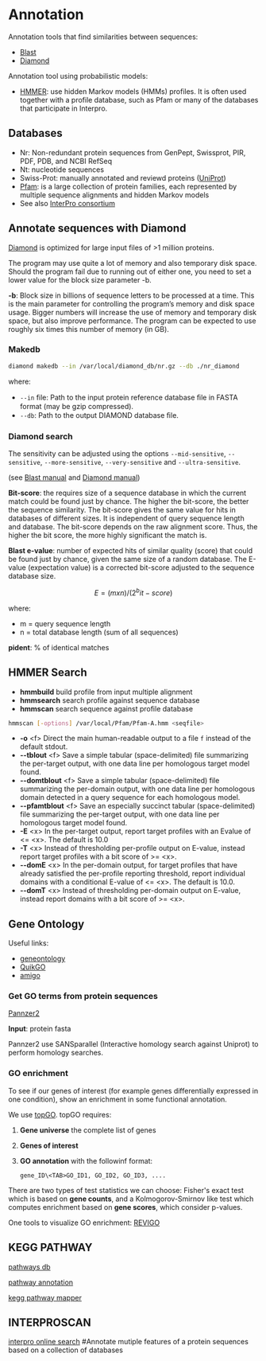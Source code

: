 # Annotation

Annotation tools that find similarities between sequences:

* [Blast](https://blast.ncbi.nlm.nih.gov/Blast.cgi)
* [Diamond](https://github.com/bbuchfink/diamond)

Annotation tool using probabilistic models:

* [HMMER](http://hmmer.org/): use hidden Markov models (HMMs) profiles. It is often used together with a profile database, such as Pfam or many of the databases that participate in Interpro.

## Databases

* Nr: Non-redundant protein sequences from GenPept, Swissprot, PIR, PDF, PDB, and NCBI RefSeq
* Nt: nucleotide sequences
* Swiss-Prot: manually annotated and reviewd proteins ([UniProt](https://www.uniprot.org/))
* [Pfam](http://pfam.xfam.org/): is a large collection of protein families, each represented by multiple sequence alignments and hidden Markov models
* See also [InterPro consortium](http://www.ebi.ac.uk/interpro/)

## Annotate sequences with Diamond

[Diamond](https://github.com/bbuchfink/diamond) is optimized for large input files of >1 million proteins.

The program may use quite a lot of memory and also temporary disk space. Should the program fail due to running out of either one, you need to set a lower value for the block size parameter -b.

**-b**: Block size in billions of sequence letters to be processed at a time. This is the main parameter for controlling the program’s memory and disk space usage. Bigger numbers will increase the use of memory and temporary disk space, but also improve performance. The program can be expected to use roughly six times this number of memory (in GB).

### Makedb

```bash
diamond makedb --in /var/local/diamond_db/nr.gz --db ./nr_diamond
```

where:

* `--in` file: Path to the input protein reference database ﬁle in FASTA format (may be gzip compressed).
* `--db`: Path to the output DIAMOND database ﬁle.

### Diamond search

The sensitivity can be adjusted using the options `--mid-sensitive`, `--sensitive`, `--more-sensitive`, `--very-sensitive` and `--ultra-sensitive`.

(see [Blast manual](https://www.ncbi.nlm.nih.gov/books/NBK279668/#usermanual.BLAST_search_strategies) and [Diamond manual](https://github.com/bbuchfink/diamond))

**Bit-score**: the requires size of a sequence database in which the current match could be found just by chance. The higher the bit-score, the better the sequence similarity. The bit-score gives the same value for hits in databases of different sizes. It is independent of query sequence length and database. The bit-score depends on the raw alignment score. Thus, the higher the bit score, the more highly significant the match is.

**Blast e-value**: number of expected hits of similar quality (score) that could be found just by chance, given the same size of a random database. The E-value (expectation value) is a corrected bit-score adjusted to the sequence database size.

```math
E = (m x n) / (2^bit-score)
```

where:

* m = query sequence length
* n = total database length (sum of all sequences)

**pident**:  % of identical matches

## HMMER Search

* **hmmbuild** build profile from input multiple alignment
* **hmmsearch** search profile against sequence database
* **hmmscan** search sequence against profile database

```bash
hmmscan [-options] /var/local/Pfam/Pfam-A.hmm <seqfile>
```

* **-o** \<f> Direct the main human-readable output to a file `f` instead of the default stdout.
* **--tblout** \<f> Save a simple tabular (space-delimited) file summarizing the per-target output, with one data line per homologous target model found.
* **--domtblout** \<f> Save a simple tabular (space-delimited) file summarizing the per-domain output, with one data line per homologous domain detected in a query sequence for each homologous model.
* **--pfamtblout** \<f> Save an especially succinct tabular (space-delimited) file summarizing the per-target output, with one data line per homologous target model found.
* **-E** \<x> In the per-target output, report target profiles with an Evalue of <= \<x>. The default is 10.0
* **-T** \<x> Instead of thresholding per-profile output on E-value, instead report target profiles with a bit score of >= \<x>.
* **--domE** \<x> In the per-domain output, for target profiles that have already satisfied the per-profile reporting threshold, report individual domains with a conditional E-value of <= \<x>. The default is 10.0.
* **--domT** \<x> Instead of thresholding per-domain output on E-value, instead report domains with a bit score of >= \<x>.

## Gene Ontology

Useful links:

* [geneontology](http://geneontology.org/)
* [QuikGO](https://www.ebi.ac.uk/QuickGO/)
* [amigo](http://amigo.geneontology.org/amigo)

### Get GO terms from protein sequences

[Pannzer2](http://ekhidna2.biocenter.helsinki.fi/sanspanz/)

**Input**: protein fasta

Pannzer2 use SANSparallel (Interactive homology search against Uniprot) to perform homology searches.

### GO enrichment

To see if our genes of interest (for example genes differentially expressed in one condition), show an enrichment in some functional annotation.

We use [topGO](https://bioconductor.org/packages/release/bioc/html/topGO.html). topGO requires:

1. **Gene universe** the complete list of genes
2. **Genes of interest**
3. **GO annotation** with the followinf format:

    ```text
    gene_ID\<TAB>GO_ID1, GO_ID2, GO_ID3, ....
    ```

There are two types of test statistics we can choose: Fisher's exact test which is based on **gene counts**, and a Kolmogorov-Smirnov like test which computes enrichment based on **gene scores**, which consider p-values.

One tools to visualize GO enrichment: [REVIGO](http://revigo.irb.hr/)

## KEGG PATHWAY

[pathways db](https://www.genome.jp/kegg/)

[pathway annotation](https://www.genome.jp/kegg/kaas/)

[kegg pathway mapper](https://www.genome.jp/kegg/mapper.html)

## INTERPROSCAN
  
[interpro online search](https://www.ebi.ac.uk/interpro/search/sequence/) #Annotate mutiple features of a protein sequences based on a collection of databases
